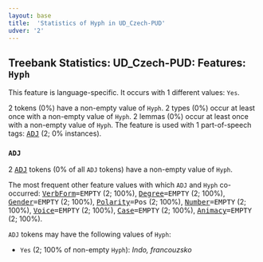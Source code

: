 ```yaml
---
layout: base
title:  'Statistics of Hyph in UD_Czech-PUD'
udver: '2'
---
```


## Treebank Statistics: UD_Czech-PUD: Features: `Hyph`

This feature is language-specific.
It occurs with 1 different values: `Yes`.

2 tokens (0%) have a non-empty value of `Hyph`.
2 types (0%) occur at least once with a non-empty value of `Hyph`.
2 lemmas (0%) occur at least once with a non-empty value of `Hyph`.
The feature is used with 1 part-of-speech tags: <tt><a href="cs_pud-pos-ADJ.html">ADJ</a></tt> (2; 0% instances).

### `ADJ`

2 <tt><a href="cs_pud-pos-ADJ.html">ADJ</a></tt> tokens (0% of all `ADJ` tokens) have a non-empty value of `Hyph`.

The most frequent other feature values with which `ADJ` and `Hyph` co-occurred: <tt><a href="cs_pud-feat-VerbForm.html">VerbForm</a></tt><tt>=EMPTY</tt> (2; 100%), <tt><a href="cs_pud-feat-Degree.html">Degree</a></tt><tt>=EMPTY</tt> (2; 100%), <tt><a href="cs_pud-feat-Gender.html">Gender</a></tt><tt>=EMPTY</tt> (2; 100%), <tt><a href="cs_pud-feat-Polarity.html">Polarity</a></tt><tt>=Pos</tt> (2; 100%), <tt><a href="cs_pud-feat-Number.html">Number</a></tt><tt>=EMPTY</tt> (2; 100%), <tt><a href="cs_pud-feat-Voice.html">Voice</a></tt><tt>=EMPTY</tt> (2; 100%), <tt><a href="cs_pud-feat-Case.html">Case</a></tt><tt>=EMPTY</tt> (2; 100%), <tt><a href="cs_pud-feat-Animacy.html">Animacy</a></tt><tt>=EMPTY</tt> (2; 100%).

`ADJ` tokens may have the following values of `Hyph`:

* `Yes` (2; 100% of non-empty `Hyph`): <em>Indo, francouzsko</em>

